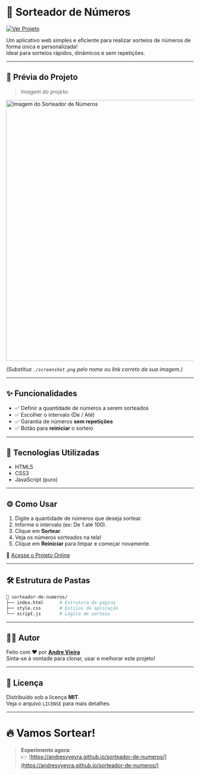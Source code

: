 # 🎲 Sorteador de Números

[![Ver Projeto](https://img.shields.io/badge/🔗-Acessar%20Projeto-blueviolet?style=for-the-badge)](https://andresvyeyra.github.io/sorteador-de-numeros/)

Um aplicativo web simples e eficiente para realizar sorteios de números de forma única e personalizada!  
Ideal para sorteios rápidos, dinâmicos e sem repetições.

---

## 📸 Prévia do Projeto

> *Imagem do projeto:*

<img src="./screenshot.png" alt="Imagem do Sorteador de Números" width="700px" />

*(Substitua `./screenshot.png` pelo nome ou link correto da sua imagem.)*

---

## ✨ Funcionalidades

- ✅ Definir a quantidade de números a serem sorteados
- ✅ Escolher o intervalo (De / Até)
- ✅ Garantia de números **sem repetições**
- ✅ Botão para **reiniciar** o sorteio

---

## 🚀 Tecnologias Utilizadas

- HTML5
- CSS3
- JavaScript (puro)

---

## ⚙️ Como Usar

1. Digite a quantidade de números que deseja sortear.
2. Informe o intervalo (ex: De 1 até 100).
3. Clique em **Sortear**.
4. Veja os números sorteados na tela!
5. Clique em **Reiniciar** para limpar e começar novamente.

🔗 [Acesse o Projeto Online](https://andresvyeyra.github.io/sorteador-de-numeros/)

---

## 🛠️ Estrutura de Pastas

```bash
📂 sorteador-de-numeros/
├── index.html      # Estrutura da página
├── style.css       # Estilos da aplicação
└── script.js       # Lógica de sorteio
```

---

## 👨‍💻 Autor

Feito com ❤️ por [**Andre Vieira**](https://github.com/AndreSVyeyra)  
Sinta-se à vontade para clonar, usar e melhorar este projeto!

---

## 📄 Licença

Distribuído sob a licença **MIT**.  
Veja o arquivo `LICENSE` para mais detalhes.

---

# 🔥 Vamos Sortear!

> **Experimente agora:**  
> 👉 [https://andresvyeyra.github.io/sorteador-de-numeros/](https://andresvyeyra.github.io/sorteador-de-numeros/)
